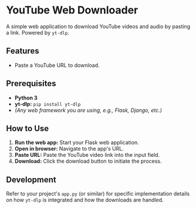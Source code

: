 # YouTube Web Downloader

A simple web application to download YouTube videos and audio by pasting a link. Powered by `yt-dlp`.

## Features

* Paste a YouTube URL to download.


## Prerequisites

* **Python 3**
* **yt-dlp:** `pip install yt-dlp`
* *(Any web framework you are using, e.g., Flask, Django, etc.)*

## How to Use

1.  **Run the web app:** Start your Flask web application.
2.  **Open in browser:** Navigate to the app's URL.
3.  **Paste URL:** Paste the YouTube video link into the input field.
4.  **Download:** Click the download button to initiate the process.

## Development

Refer to your project's `app.py` (or similar) for specific implementation details on how `yt-dlp` is integrated and how the downloads are handled.

